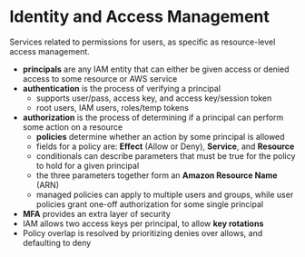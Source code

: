 # Identity and Access Management
Services related to permissions for users, as specific as resource-level access management.
- **principals** are any IAM entity that can either be given access or denied access to some resource or AWS service
- **authentication** is the process of verifying a principal
  - supports user/pass, access key, and access key/session token
  - root users, IAM users, roles/temp tokens
- **authorization** is the process of determining if a principal can perform some action on a resource
  - **policies** determine whether an action by some principal is allowed
  - fields for a policy are: **Effect** (Allow or Deny), **Service**, and **Resource**
  - conditionals can describe parameters that must be true for the policy to hold for a given principal
  - the three parameters together form an **Amazon Resource Name** (ARN)
  - managed policies can apply to multiple users and groups, while user policies grant one-off authorization for some single principal
- **MFA** provides an extra layer of security
- IAM allows two access keys per principal, to allow **key rotations**
- Policy overlap is resolved by prioritizing denies over allows, and defaulting to deny
